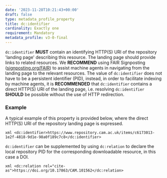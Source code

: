 ```yaml
---
date: '2023-11-28T10:21:43+00:00'
draft: false
type: metadata_profile_property
title: dc:identifier
cardinality: Exactly one
requirement: Mandatory
metadata_profile: v3-0-final
---
```

`dc:identifier` **MUST** contain an identifying HTTP(S) URI of the repository 'landing page' describing this resource. The landing page should provide links to related resources. We **RECOMMEND** using FAIR Signposting ([signposting.org/FAIR](http://signposting.org/FAIR)) to assist machine agents in navigating from the landing page to the relevant resources. The value of `dc:identifier` does not have to be a persistent identifier (PID), instead, in order to facilitate indexing by machine agents, it is **RECOMMENDED** that `dc:identifier` contains a direct HTTP(S) URI of the landing page, i.e. resolving `dc:identifier` **SHOULD** be possible without the use of HTTP redirection.

### Example
A typical example of this property is provided below, where the direct HTTP(S) URI of the repository landing page is expressed.

```xml <dc:identifier>https://www.repository.cam.ac.uk/items/c6173013-1e2f-4818-9d1e-98a0f189c7c8</dc:identifier>```

`dc:identifier` can be supplemented by using `dc:relation` to declare the local repository PID for the corresponding downloadable resource, in this case a DOI.

```xml <dc:relation rel="cite-as">https://doi.org/10.17863/CAM.101562</dc:relation>```

